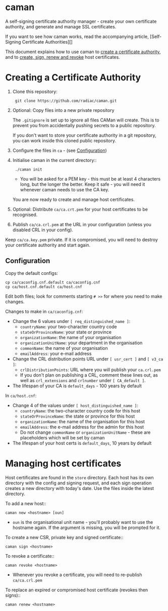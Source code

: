 caman
=====

A self-signing certificate authority manager - create your own certificate
authority, and generate and manage SSL certificates.

If you want to see how caman works, read the accompanying article,
[Self-Signing Certificate Authorities][]

This document explains how to use caman to
[create a certificate authority](#creating-a-certificate-authority), and to
[create, sign, renew and revoke](#managing-host-certificates) host
certificates.


Creating a Certificate Authority
================================

1. Clone this repository:

        git clone https://github.com/radiac/caman.git

2. Optional: Copy files into a new private repository

   The ``.gitignore`` is set up to ignore all files CAMan will create. This is
   to prevent you from accidentally pushing secrets to a public repository.
   
   If you don't want to store your certificate authority in a git repository,
   you can work inside this cloned public repository.
   
3. Configure the files in ``ca`` - (see [Configuration](#configuration))
   
4. Initialise caman in the current directory::

        ./caman init

   * You will be asked for a PEM key - this must be at least 4 characters long,
     but the longer the better. Keep it safe - you will need it whenever caman
     needs to use the CA key.

   You are now ready to create and manage host certificates.

5. Optional: Distribute ``ca/ca.crt.pem`` for your host certificates to be
   recognised.

6. Publish ``ca/ca.crl.pem`` at the URL in your configuration (unless you
   disabled CRL in your config).

Keep ``ca/ca.key.pem`` private. If it is compromised, you will need to destroy
your certificate authority and start again.


Configuration
-------------

Copy the default configs:
   
    cp ca/caconfig.cnf.default ca/caconfig.cnf
    cp ca/host.cnf.default ca/host.cnf

Edit both files; look for comments starting ``# >>`` for where you need to
make changes.

Changes to make in ``ca/caconfig.cnf``:
* Change the 6 values under ``[ req_distinguished_name ]``:
  * ``countryName``: your two-character country code
  * ``stateOrProvinceName``: your state or province
  * ``organizationName``: the name of your organisation
  * ``organizationUnitName``: your department in the organisation
  * ``commonName``: the name of your organisation
  * ``emailAddress``: your e-mail address
* Change the CRL distribution points URL under ``[ usr_cert ]`` and
  ``[ v3_ca ]``:
  * ``crlDistributionPoints``: URL where you will publish your ``ca.crl.pem``
  * If you don't plan on publishing a CRL, comment these lines out, as well as
    ``crl_extensions`` and ``crlnumber`` under ``[ CA_default ]``.
* The lifespan of your CA is ``default_days`` - 100 years by default

In ``ca/host.cnf``:
* Change 4 of the values under ``[ host_distinguished_name ]``:
  * ``countryName``: the two-character country code for this host
  * ``stateOrProvinceName``: the state or province for this host
  * ``organizationName``: the name of the organisation for this host
  * ``emailAddress``: the e-mail address for the admin for this host
  * Do not change ``commonName`` or ``organizationUnitName`` - these are placeholders which will be set by caman
* The lifespan of your host certs is ``default_days``, 10 years by default


Managing host certificates
==========================

Host certificates are found in the ``store`` directory. Each host has its own
directory with the config and signing request, and each sign operation creates
a new directory with today's date. Use the files inside the latest directory.

To add a new host::

    caman new <hostname> [oun]

* ``oun`` is the organisational unit name - you'll probably want to use the
  hostname again. If the argument is missing, you will be prompted for it.

To create a new CSR, private key and signed certificate::

    caman sign <hostname>

To revoke a certificate::

    caman revoke <hostname>

* Whenever you revoke a certificate, you will need to re-publish
  ``ca/ca.crl.pem``

To replace an expired or compromised host certificate (revokes then signs)::

    caman renew <hostname>

